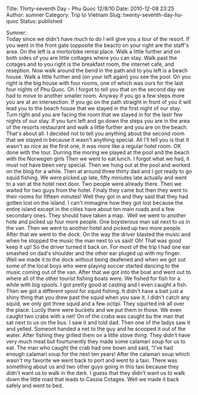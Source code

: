 Title: Thirty-seventh Day - Phu Quoc 12/8/10
Date: 2010-12-08 23:25
Author: sumner
Category: Trip to Vietnam
Slug: twenty-seventh-day-hu-quoc
Status: published

Sumner:  
Today since we didn't have much to do I will give you a tour of the
resort. If you went in the front gate (opposite the beach) on your right
are the staff's area. On the left is a mortorbike rental place. Walk a
little further and on both sides of you are little cottages where you
can stay. Walk past the cotages and to you right is the breakfast room,
the internet cafe, and reseption. Now walk around the bend in the path
and to you left is a beach house. Walk a little further and (on your
left again) you see the pool. On you right is the big house with four
rooms, one of which was ours for the last four nights of Phu Quoc. Oh I
forgot to tell you that on the second day we had to move to another
smaller room. Anyway if you go a few steps more you are at an
intersection. If you go on the path straight in front of you it will
lead you to the beach house that we stayed in the first night of our
stay. Turn right and you are facing the room that we stayed in for the
lastr few nights of our stay. If you turn left and go down the steps you
are in the area of the resorts restaurant and walk a little further and
you are on the beach. That's about all. I decided not to tell you
anything about the second room that we stayed in because it wasn't
anything special. All I'll tell you is that it wasn't as nice as the
first one, it was more like a regular hotel room. OK done with the tour.
Durring the moring we played at the pool and the beach with the Norwegen
girls Then we went to eat lunch. I forgot what we had, it must not have
been very special. Then we hung out at the pool and worked on the blog
for a while. Then at around three thirty dad and I got ready to go squid
fishing. We were picked up late, fifty miniutes late actually and went
to a van at the hotel next door. Two people were already there. Then we
waited for two guys from the hotel. Finaly they came but then they went
to their rooms for fifteen minutes! Well they got in and they said that
they had gotten lost on the island. I can't immagine how they got lost
because the entire island except in the cities have about ten main roads
and a few secondary ones. They should have taken a map.  Well we went to
another hote and picked up four more people. One boysterous man sat next
to us in the van. Then we went to another hotel and picked up two more
people. After that we went to the dock. On the way the driver blasted
the music and when he stopped the music the man next to us said! Oh!
That was good keep it up! So the driver turned it back on. For most of
the trip I had one ear smashed on dad's shoulder and the other ear
pluged up with my finger. Well we made it to the dock without being
deafened and when we got out some of the local boys who were playing
soccer started dancing to the music coming out of the van. After that we
got into the boat and went out to where all of the other tourist fishing
boats were. We fished for fish for a while with big spools. I got pretty
good at casting and I even caught a fish. Then we got a different spool
for squid fishing. It didn't have a bait just a shiny thing that you
drew past the squid when you saw it. I didn't catch any squid, we only
got three squid and a few octipi. They squirted ink all over the place.
Lucily there were buckets and we put them in those. We even caught two
crabs with a net! On of the crabs was caught bu the man that sat next to
us on the bus. I saw it and told dad. Then one of the ladys saw it and
yelled. Someont handed a net to the guy and he scooped it out of the
water. After fishing they grilled them on a little stove thing. They
didn't have very much meat but fourtunently they made some calamari soup
for us to eat. The man who caught the crab had one bown and said, "I've
had enough calamari soup for the next ten years! After the calamari soup
which wasn't my favorite we went back to port and went to a taxi. There
was something about us and two other guys going in this taxi because
they didn't want us to walk in the dark. I guess that they didn't want
us to walk down the little road that leads to Cassia Cotages. Well we
made it back safely and went to bed.
